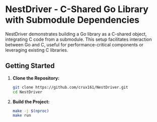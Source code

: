 # NestDriver - C-Shared Go Library with Submodule Dependencies

NestDriver demonstrates building a Go library as a C-shared object, integrating C code from a submodule. This setup facilitates interaction between Go and C, useful for performance-critical components or leveraging existing C libraries.

## Getting Started

1.  **Clone the Repository:**

    ```bash
    git clone https://github.com/crux161/NestDriver.git 
    cd NestDriver
    ```


2.  **Build the Project:**

    ```bash
    make -j $(nproc)
    make run
    ```

